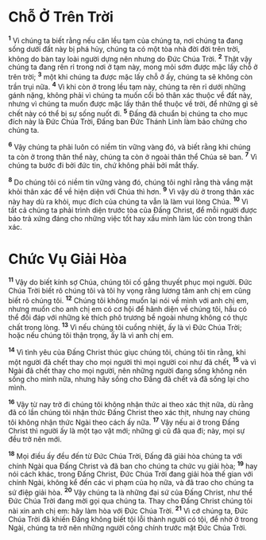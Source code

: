 # Chỗ Ở Trên Trời

<sup><b>1</b></sup> Vì chúng ta biết rằng nếu căn lều tạm của chúng ta, nơi chúng ta đang sống dưới đất này bị phá hủy, chúng ta có một tòa nhà đời đời trên trời, không do bàn tay loài người dựng nên nhưng do Ðức Chúa Trời. <sup><b>2</b></sup> Thật vậy chúng ta đang rên rỉ trong nơi ở tạm này, mong mỏi sớm được mặc lấy chỗ ở trên trời; <sup><b>3</b></sup> một khi chúng ta được mặc lấy chỗ ở ấy, chúng ta sẽ không còn trần trụi nữa. <sup><b>4</b></sup> Vì khi còn ở trong lều tạm này, chúng ta rên rỉ dưới những gánh nặng, không phải vì chúng ta muốn cổi bỏ thân xác thuộc về đất này, nhưng vì chúng ta muốn được mặc lấy thân thể thuộc về trời, để những gì sẽ chết này có thể bị sự sống nuốt đi. <sup><b>5</b></sup> Ðấng đã chuẩn bị chúng ta cho mục đích này là Ðức Chúa Trời, Ðấng ban Ðức Thánh Linh làm bảo chứng cho chúng ta.

<sup><b>6</b></sup> Vậy chúng ta phải luôn có niềm tin vững vàng đó, và biết rằng khi chúng ta còn ở trong thân thể này, chúng ta còn ở ngoài thân thể Chúa sẽ ban. <sup><b>7</b></sup> Vì chúng ta bước đi bởi đức tin, chứ không phải bởi mắt thấy.

<sup><b>8</b></sup> Do chúng tôi có niềm tin vững vàng đó, chúng tôi nghĩ rằng thà vắng mặt khỏi thân xác để về hiện diện với Chúa thì hơn. <sup><b>9</b></sup> Vì vậy dù ở trong thân xác này hay dù ra khỏi, mục đích của chúng ta vẫn là làm vui lòng Chúa. <sup><b>10</b></sup> Vì tất cả chúng ta phải trình diện trước tòa của Ðấng Christ, để mỗi người được báo trả xứng đáng cho những việc tốt hay xấu mình làm lúc còn trong thân xác.

# Chức Vụ Giải Hòa

<sup><b>11</b></sup> Vậy do biết kính sợ Chúa, chúng tôi cố gắng thuyết phục mọi người. Ðức Chúa Trời biết rõ chúng tôi và tôi hy vọng rằng lương tâm anh chị em cũng biết rõ chúng tôi. <sup><b>12</b></sup> Chúng tôi không muốn lại nói về mình với anh chị em, nhưng muốn cho anh chị em có cơ hội để hãnh diện về chúng tôi, hầu có thể đối đáp với những kẻ thích phô trương bề ngoài nhưng không có thực chất trong lòng. <sup><b>13</b></sup> Vì nếu chúng tôi cuồng nhiệt, ấy là vì Ðức Chúa Trời; hoặc nếu chúng tôi thận trọng, ấy là vì anh chị em.

<sup><b>14</b></sup> Vì tình yêu của Ðấng Christ thúc giục chúng tôi, chúng tôi tin rằng, khi một người đã chết thay cho mọi người thì mọi người coi như đã chết, <sup><b>15</b></sup> và vì Ngài đã chết thay cho mọi người, nên những người đang sống không nên sống cho mình nữa, nhưng hãy sống cho Ðấng đã chết và đã sống lại cho mình.

<sup><b>16</b></sup> Vậy từ nay trở đi chúng tôi không nhận thức ai theo xác thịt nữa, dù rằng đã có lần chúng tôi nhận thức Ðấng Christ theo xác thịt, nhưng nay chúng tôi không nhận thức Ngài theo cách ấy nữa. <sup><b>17</b></sup> Vậy nếu ai ở trong Ðấng Christ thì người ấy là một tạo vật mới; những gì cũ đã qua đi; này, mọi sự đều trở nên mới.

<sup><b>18</b></sup> Mọi điều ấy đều đến từ Ðức Chúa Trời, Ðấng đã giải hòa chúng ta với chính Ngài qua Ðấng Christ và đã ban cho chúng ta chức vụ giải hòa; <sup><b>19</b></sup> hay nói cách khác, trong Ðấng Christ, Ðức Chúa Trời đang giải hòa thế gian với chính Ngài, không kể đến các vi phạm của họ nữa, và đã trao cho chúng ta sứ điệp giải hòa. <sup><b>20</b></sup> Vậy chúng ta là những đại sứ của Ðấng Christ, như thể Ðức Chúa Trời đang mời gọi qua chúng ta. Thay cho Ðấng Christ chúng tôi nài xin anh chị em: hãy làm hòa với Ðức Chúa Trời. <sup><b>21</b></sup> Vì cớ chúng ta, Ðức Chúa Trời đã khiến Ðấng không biết tội lỗi thành người có tội, để nhờ ở trong Ngài, chúng ta trở nên những người công chính trước mặt Ðức Chúa Trời.
